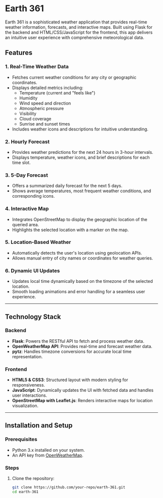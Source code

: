# Earth 361

Earth 361 is a sophisticated weather application that provides real-time weather information, forecasts, and interactive maps. Built using Flask for the backend and HTML/CSS/JavaScript for the frontend, this app delivers an intuitive user experience with comprehensive meteorological data.

## Features

### 1. **Real-Time Weather Data**
- Fetches current weather conditions for any city or geographic coordinates.
- Displays detailed metrics including:
  - Temperature (current and "feels like")
  - Humidity
  - Wind speed and direction
  - Atmospheric pressure
  - Visibility
  - Cloud coverage
  - Sunrise and sunset times
- Includes weather icons and descriptions for intuitive understanding.

### 2. **Hourly Forecast**
- Provides weather predictions for the next 24 hours in 3-hour intervals.
- Displays temperature, weather icons, and brief descriptions for each time slot.

### 3. **5-Day Forecast**
- Offers a summarized daily forecast for the next 5 days.
- Shows average temperatures, most frequent weather conditions, and corresponding icons.

### 4. **Interactive Map**
- Integrates OpenStreetMap to display the geographic location of the queried area.
- Highlights the selected location with a marker on the map.

### 5. **Location-Based Weather**
- Automatically detects the user's location using geolocation APIs.
- Allows manual entry of city names or coordinates for weather queries.

### 6. **Dynamic UI Updates**
- Updates local time dynamically based on the timezone of the selected location.
- Smooth loading animations and error handling for a seamless user experience.

---

## Technology Stack

### Backend
- **Flask**: Powers the RESTful API to fetch and process weather data.
- **OpenWeatherMap API**: Provides real-time and forecast weather data.
- **pytz**: Handles timezone conversions for accurate local time representation.

### Frontend
- **HTML5 & CSS3**: Structured layout with modern styling for responsiveness.
- **JavaScript**: Dynamically updates the UI with fetched data and handles user interactions.
- **OpenStreetMap with Leaflet.js**: Renders interactive maps for location visualization.

---

## Installation and Setup

### Prerequisites
- Python 3.x installed on your system.
- An API key from [OpenWeatherMap](https://openweathermap.org/api).

### Steps
1. Clone the repository:
   ```bash
   git clone https://github.com/your-repo/earth-361.git
   cd earth-361